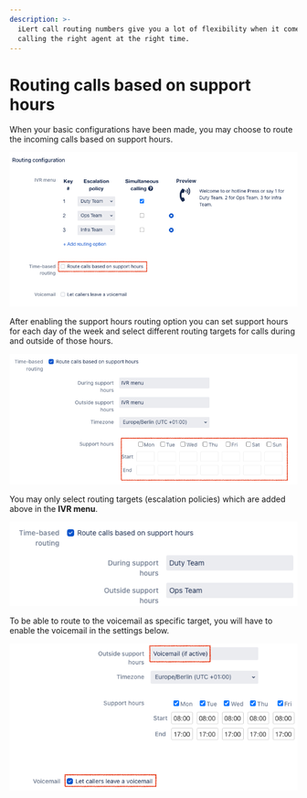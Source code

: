 ```yaml
---
description: >-
  iLert call routing numbers give you a lot of flexibility when it comes to
  calling the right agent at the right time.
---
```


# Routing calls based on support hours

When your basic configurations have been made, you may choose to route the incoming calls based on support hours.

![](<../.gitbook/assets/image (13) (1).png>)

After enabling the support hours routing option you can set support hours for each day of the week and select different routing targets for calls during and outside of those hours.

![](<../.gitbook/assets/image (14) (1).png>)

You may only select routing targets (escalation policies) which are added above in the **IVR menu**.

![](<../.gitbook/assets/image (15).png>)

To be able to route to the voicemail as specific target, you will have to enable the voicemail in the settings below.

![](<../.gitbook/assets/image (16) (1).png>)

